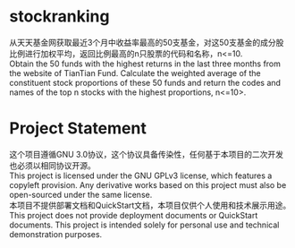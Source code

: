 # stockranking
从天天基金网获取最近3个月中收益率最高的50支基金，对这50支基金的成分股比例进行加权平均，返回比例最高的n只股票的代码和名称，n<=10.<br>
Obtain the 50 funds with the highest returns in the last three months from the website of TianTian Fund. Calculate the weighted average of the constituent stock proportions of these 50 funds and return the codes and names of the top n stocks with the highest proportions, n<=10>.

# Project Statement
这个项目遵循GNU 3.0协议，这个协议具备传染性，任何基于本项目的二次开发也必须以相同协议开源。<br>
This project is licensed under the GNU GPLv3 license, which features a copyleft provision. Any derivative works based on this project must also be open-sourced under the same license.<br>
本项目不提供部署文档和QuickStart文档，本项目仅供个人使用和技术展示用途。<br>
This project does not provide deployment documents or QuickStart documents. This project is intended solely for personal use and technical demonstration purposes.<br>

